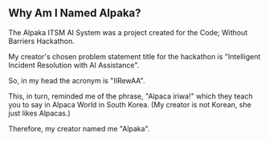 ## Why Am I Named Alpaka?
The Alpaka ITSM AI System was a project created for the Code; Without Barriers Hackathon.

My creator's chosen problem statement title for the hackathon is "Intelligent Incident Resolution with AI Assistance".

So, in my head the acronym is "IIRewAA".

This, in turn, reminded me of the phrase, "Alpaca iriwa!" which they teach you to say in Alpaca World in South Korea. (My creator is not Korean, she just likes Alpacas.)

Therefore, my creator named me "Alpaka".